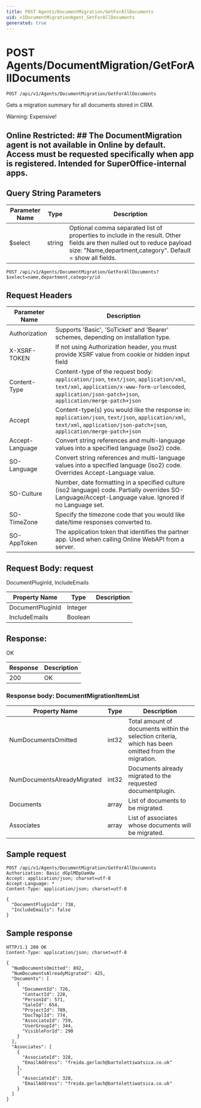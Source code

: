 ```yaml
---
title: POST Agents/DocumentMigration/GetForAllDocuments
uid: v1DocumentMigrationAgent_GetForAllDocuments
generated: true
---
```


# POST Agents/DocumentMigration/GetForAllDocuments

```http
POST /api/v1/Agents/DocumentMigration/GetForAllDocuments
```

Gets a migration summary for all documents stored in CRM.


Warning: Expensive!


## Online Restricted: ## The DocumentMigration agent is not available in Online by default. Access must be requested specifically when app is registered. Intended for SuperOffice-internal apps.






## Query String Parameters

| Parameter Name | Type |  Description |
|----------------|------|--------------|
| $select | string |  Optional comma separated list of properties to include in the result. Other fields are then nulled out to reduce payload size: "Name,department,category". Default = show all fields. |

```http
POST /api/v1/Agents/DocumentMigration/GetForAllDocuments?$select=name,department,category/id
```


## Request Headers

| Parameter Name | Description |
|----------------|-------------|
| Authorization  | Supports 'Basic', 'SoTicket' and 'Bearer' schemes, depending on installation type. |
| X-XSRF-TOKEN   | If not using Authorization header, you must provide XSRF value from cookie or hidden input field |
| Content-Type | Content-type of the request body: `application/json`, `text/json`, `application/xml`, `text/xml`, `application/x-www-form-urlencoded`, `application/json-patch+json`, `application/merge-patch+json` |
| Accept         | Content-type(s) you would like the response in: `application/json`, `text/json`, `application/xml`, `text/xml`, `application/json-patch+json`, `application/merge-patch+json` |
| Accept-Language | Convert string references and multi-language values into a specified language (iso2) code. |
| SO-Language | Convert string references and multi-language values into a specified language (iso2) code. Overrides Accept-Language value. |
| SO-Culture | Number, date formatting in a specified culture (iso2 language) code. Partially overrides SO-Language/Accept-Language value. Ignored if no Language set. |
| SO-TimeZone | Specify the timezone code that you would like date/time responses converted to. |
| SO-AppToken | The application token that identifies the partner app. Used when calling Online WebAPI from a server. |

## Request Body: request 

DocumentPluginId, IncludeEmails 

| Property Name | Type |  Description |
|----------------|------|--------------|
| DocumentPluginId | Integer |  |
| IncludeEmails | Boolean |  |

## Response:

OK

| Response | Description |
|----------------|-------------|
| 200 | OK |

### Response body: DocumentMigrationItemList

| Property Name | Type |  Description |
|----------------|------|--------------|
| NumDocumentsOmitted | int32 | Total amount of documents within the selection criteria, which has been omitted from the migration. |
| NumDocumentsAlreadyMigrated | int32 | Documents already migrated to the requested documentplugin. |
| Documents | array | List of documents to be migrated. |
| Associates | array | List of associates whose documents will be migrated. |

## Sample request

```http!
POST /api/v1/Agents/DocumentMigration/GetForAllDocuments
Authorization: Basic dGplMDpUamUw
Accept: application/json; charset=utf-8
Accept-Language: *
Content-Type: application/json; charset=utf-8

{
  "DocumentPluginId": 738,
  "IncludeEmails": false
}
```

## Sample response

```http_
HTTP/1.1 200 OK
Content-Type: application/json; charset=utf-8

{
  "NumDocumentsOmitted": 892,
  "NumDocumentsAlreadyMigrated": 425,
  "Documents": [
    {
      "DocumentId": 726,
      "ContactId": 228,
      "PersonId": 571,
      "SaleId": 654,
      "ProjectId": 789,
      "DocTmplId": 774,
      "AssociateId": 759,
      "UserGroupId": 344,
      "VisibleForId": 290
    }
  ],
  "Associates": [
    {
      "AssociateId": 328,
      "EmailAddress": "freida.gerlach@bartolettiwatsica.co.uk"
    },
    {
      "AssociateId": 328,
      "EmailAddress": "freida.gerlach@bartolettiwatsica.co.uk"
    }
  ]
}
```